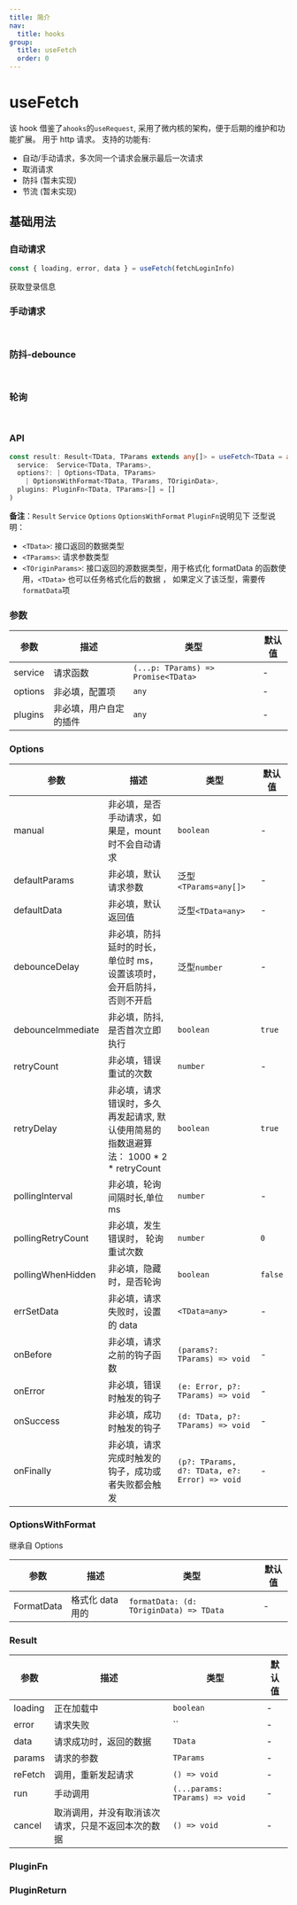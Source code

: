 ```yaml
---
title: 简介
nav:
  title: hooks
group:
  title: useFetch
  order: 0
---
```


# useFetch

该 hook 借鉴了`ahooks`的`useRequest`, 采用了微内核的架构，便于后期的维护和功能扩展。
用于 http 请求。
支持的功能有:

- 自动/手动请求，多次同一个请求会展示最后一次请求
- 取消请求
- 防抖 (暂未实现)
- 节流 (暂未实现)

## 基础用法

### 自动请求

```javascript
const { loading, error, data } = useFetch(fetchLoginInfo)
```

获取登录信息
<code src="./demo1.tsx"> </code>

### 手动请求

<code src="./demo2.tsx"> </code>

### 防抖-debounce

<code src="./demo3.tsx"> </code>

### 轮询

<code src="./demo4.tsx"> </code>

### API

```typescript
const result: Result<TData, TParams extends any[]> = useFetch<TData = any, TParams extends any[] = [], TOriginData = any>(
  service:  Service<TData, TParams>,
  options?: | Options<TData, TParams>
    | OptionsWithFormat<TData, TParams, TOriginData>,
  plugins: PluginFn<TData, TParams>[] = []
)
```

**备注**：`Result` `Service` `Options` `OptionsWithFormat` `PluginFn`说明见下
泛型说明：

- `<TData>`: 接口返回的数据类型
- `<TParams>`: 请求参数类型
- `<TOriginParams>`: 接口返回的源数据类型，用于格式化 formatData 的函数使用，`<TData>` 也可以任务格式化后的数据 ， 如果定义了该泛型，需要传`formatData`项

### 参数

| 参数    | 描述                   | 类型                                | 默认值 |
| ------- | ---------------------- | ----------------------------------- | ------ |
| service | 请求函数               | `(...p: TParams) => Promise<TData>` | -      |
| options | 非必填，配置项         | `any`                               | -      |
| plugins | 非必填，用户自定的插件 | `any`                               | -      |

### Options

| 参数              | 描述                                                                                     | 类型                                          | 默认值  |
| ----------------- | ---------------------------------------------------------------------------------------- | --------------------------------------------- | ------- |
| manual            | 非必填，是否手动请求，如果是，mount 时不会自动请求                                       | `boolean`                                     | -       |
| defaultParams     | 非必填，默认请求参数                                                                     | 泛型`<TParams=any[]>`                         | -       |
| defaultData       | 非必填，默认返回值                                                                       | 泛型`<TData=any>`                             | -       |
| debounceDelay     | 非必填，防抖延时的时长，单位时 ms， 设置该项时，会开启防抖，否则不开启                   | 泛型`number`                                  | -       |
| debounceImmediate | 非必填，防抖,是否首次立即执行                                                            | `boolean`                                     | `true`  |
| retryCount        | 非必填，错误重试的次数                                                                   | `number`                                      | -       |
| retryDelay        | 非必填，请求错误时，多久再发起请求, 默认使用简易的指数退避算法： 1000 \* 2 \* retryCount | `boolean`                                     | `true`  |
| pollingInterval   | 非必填，轮询间隔时长,单位 ms                                                             | `number`                                      | -       |
| pollingRetryCount | 非必填，发生错误时， 轮询重试次数                                                        | `number`                                      | `0`     |
| pollingWhenHidden | 非必填，隐藏时，是否轮询                                                                 | `boolean`                                     | `false` |
| errSetData        | 非必填，请求失败时，设置的 data                                                          | `<TData=any>`                                 | -       |
| onBefore          | 非必填，请求之前的钩子函数                                                               | `(params?: TParams) => void`                  | -       |
| onError           | 非必填，错误时触发的钩子                                                                 | `(e: Error, p?: TParams) => void`             | -       |
| onSuccess         | 非必填，成功时触发的钩子                                                                 | `(d: TData, p?: TParams) => void`             | -       |
| onFinally         | 非必填，请求完成时触发的钩子，成功或者失败都会触发                                       | `(p?: TParams, d?: TData, e?: Error) => void` | -       |

### OptionsWithFormat

继承自 Options

| 参数       | 描述             | 类型                                    | 默认值 |
| ---------- | ---------------- | --------------------------------------- | ------ |
| FormatData | 格式化 data 用的 | `formatData: (d: TOriginData) => TData` | -      |

### Result

| 参数    | 描述                                               | 类型                           | 默认值 |
| ------- | -------------------------------------------------- | ------------------------------ | ------ |
| loading | 正在加载中                                         | `boolean`                      | -      |
| error   | 请求失败                                           | ``                             | -      |
| data    | 请求成功时，返回的数据                             | `TData`                        | -      |
| params  | 请求的参数                                         | `TParams`                      | -      |
| reFetch | 调用，重新发起请求                                 | `() => void`                   | -      |
| run     | 手动调用                                           | `(...params: TParams) => void` | -      |
| cancel  | 取消调用，并没有取消该次请求，只是不返回本次的数据 | `() => void`                   | -      |

### PluginFn

### PluginReturn
